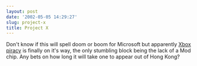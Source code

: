```yaml
---
layout: post
date: '2002-05-05 14:29:27'
slug: project-x
title: Project X
---
```


Don't know if this will spell doom or boom for Microsoft but apparently [Xbox piracy](http://www.lik-sang.com/catalog/news.php?artc=2574) is finally on it's way, the only stumbling block being the lack of a Mod chip. Any bets on how long it will take one to appear out of  Hong Kong?